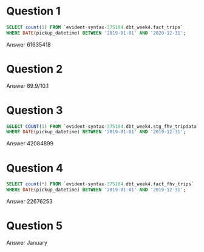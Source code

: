 # Question 1
```SQL
SELECT count(1) FROM `evident-syntax-375104.dbt_week4.fact_trips`
WHERE DATE(pickup_datetime) BETWEEN '2019-01-01' AND '2020-12-31';
```
Answer 61635418

# Question 2
Answer 89.9/10.1

# Question 3
```SQL
SELECT COUNT(1) FROM `evident-syntax-375104.dbt_week4.stg_fhv_tripdata`
WHERE DATE(pickup_datetime) BETWEEN '2019-01-01' AND '2019-12-31';
```
Answer 42084899

# Question 4
```SQL
SELECT count(*) FROM `evident-syntax-375104.dbt_week4.fact_fhv_trips`
WHERE DATE(pickup_datetime) BETWEEN '2019-01-01' AND '2019-12-31';
```
Answer 22676253

# Question 5
Answer January
